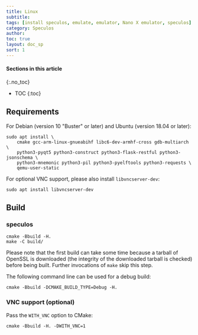 ```yaml
---
title: Linux
subtitle:
tags: [install speculos, emulate, emulator, Nano X emulator, speculos]
category: Speculos
author:
toc: true
layout: doc_sp
sort: 1
---
```


#### Sections in this article
{:.no_toc}
* TOC
{:toc}

## Requirements

For Debian (version 10 "Buster" or later) and Ubuntu (version 18.04 or later):

```shell
sudo apt install \
    cmake gcc-arm-linux-gnueabihf libc6-dev-armhf-cross gdb-multiarch \
    python3-pyqt5 python3-construct python3-flask-restful python3-jsonschema \
    python3-mnemonic python3-pil python3-pyelftools python3-requests \
    qemu-user-static
```

For optional VNC support, please also install `libvncserver-dev`:

```shell
sudo apt install libvncserver-dev
```

## Build

### speculos

```shell
cmake -Bbuild -H.
make -C build/
```

Please note that the first build can take some time because a tarball of OpenSSL
is downloaded (the integrity of the downloaded tarball is checked) before being
built. Further invocations of `make` skip this step.

The following command line can be used for a debug build:

```shell
cmake -Bbuild -DCMAKE_BUILD_TYPE=Debug -H.
```

### VNC support (optional)

Pass the `WITH_VNC` option to CMake:

```shell
cmake -Bbuild -H. -DWITH_VNC=1
```
